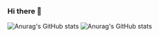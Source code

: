 ### Hi there 👋

![Anurag's GitHub stats](https://github-readme-stats.vercel.app/api?username=gustavo-freitas&show_icons=true&theme=radical)
![Anurag's GitHub stats](https://github-readme-stats.vercel.app/api?username=gustavo-freitas&hide=contribs,prstrue&theme=radical)
